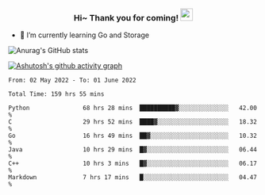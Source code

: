 <h3 align="center">
    Hi~ Thank you for coming!
    <img src="https://media.giphy.com/media/hvRJCLFzcasrR4ia7z/giphy.gif" width="25px">
</h3>

<!--
**pineapple-man/pineapple-man** is a ✨ _special_ ✨ repository because its `README.md` (this file) appears on your GitHub profile.

Here are some ideas to get you started:
- 🔭 I’m currently working on ...
- 🤔 I’m looking for help with ...
- 💬 Ask me about ...
- 📫 How to reach me: ...
- 😄 Pronouns: ...
- ⚡ Fun fact: 
- 👯 I’m looking to collaborate on kubernetes
-->
- 🌱 I’m currently learning Go and Storage


![Anurag's GitHub stats](https://github-readme-stats.vercel.app/api?username=pineapple-man&show_icons=true&theme=radical)


[![Ashutosh's github activity graph](https://activity-graph.herokuapp.com/graph?username=pineapple-man&bg_color=fffff0&color=708090&line=24292e&point=24292e&area=true&hide_border=true)](https://github.com/ashutosh00710/github-readme-activity-graph)

<!--START_SECTION:waka-->

```text
From: 02 May 2022 - To: 01 June 2022

Total Time: 159 hrs 55 mins

Python               68 hrs 28 mins  ██████████▓░░░░░░░░░░░░░░   42.00 %
C                    29 hrs 52 mins  ████▓░░░░░░░░░░░░░░░░░░░░   18.32 %
Go                   16 hrs 49 mins  ██▓░░░░░░░░░░░░░░░░░░░░░░   10.32 %
Java                 10 hrs 29 mins  █▓░░░░░░░░░░░░░░░░░░░░░░░   06.44 %
C++                  10 hrs 3 mins   █▓░░░░░░░░░░░░░░░░░░░░░░░   06.17 %
Markdown             7 hrs 17 mins   █░░░░░░░░░░░░░░░░░░░░░░░░   04.47 %
```

<!--END_SECTION:waka-->
